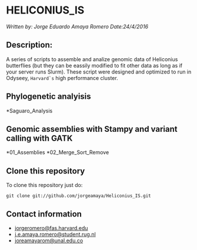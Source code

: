 # HELICONIUS_IS
*Written by: Jorge Eduardo Amaya Romero*
*Date:24/4/2016*

## Description:
A series of scripts to assemble and analize genomic data of Heliconius butterflies (but they can be eassily modified to fit other data as long as if your server runs Slurm). These script were designed and optimized to run in Odyseey, ``Harvard`s`` high performance cluster.

## Phylogenetic analyisis
*Saguaro_Analysis

## Genomic assemblies with Stampy and variant calling with GATK
*01_Assemblies
*02_Merge_Sort_Remove

## Clone this repository
To clone this repository just do:

```
git clone git://github.com/jorgeamaya/Heliconius_IS.git
```

## Contact information
* jorgeromero@fas.harvard.edu
* j.e.amaya.romero@student.rug.nl
* joreamayarom@unal.edu.co
